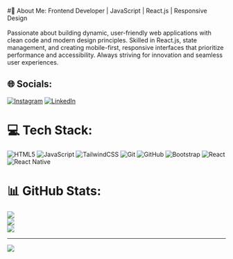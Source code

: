 #💫 About Me:
Frontend Developer | JavaScript | React.js | Responsive Design<br><br>Passionate about building dynamic, user-friendly web applications with clean code and modern design principles. Skilled in React.js, state management, and creating mobile-first, responsive interfaces that prioritize performance and accessibility. Always striving for innovation and seamless user experiences.


## 🌐 Socials:
[![Instagram](https://img.shields.io/badge/Instagram-%23E4405F.svg?logo=Instagram&logoColor=white)](https://instagram.com/mynkshyp) [![LinkedIn](https://img.shields.io/badge/LinkedIn-%230077B5.svg?logo=linkedin&logoColor=white)](https://linkedin.com/in/mayank-kashyap-37711923a) 

# 💻 Tech Stack:
![HTML5](https://img.shields.io/badge/html5-%23E34F26.svg?style=for-the-badge&logo=html5&logoColor=white) ![JavaScript](https://img.shields.io/badge/javascript-%23323330.svg?style=for-the-badge&logo=javascript&logoColor=%23F7DF1E) ![TailwindCSS](https://img.shields.io/badge/tailwindcss-%2338B2AC.svg?style=for-the-badge&logo=tailwind-css&logoColor=white) ![Git](https://img.shields.io/badge/git-%23F05033.svg?style=for-the-badge&logo=git&logoColor=white) ![GitHub](https://img.shields.io/badge/github-%23121011.svg?style=for-the-badge&logo=github&logoColor=white) ![Bootstrap](https://img.shields.io/badge/bootstrap-%238511FA.svg?style=for-the-badge&logo=bootstrap&logoColor=white) ![React](https://img.shields.io/badge/react-%2320232a.svg?style=for-the-badge&logo=react&logoColor=%2361DAFB) ![React Native](https://img.shields.io/badge/react_native-%2320232a.svg?style=for-the-badge&logo=react&logoColor=%2361DAFB)
# 📊 GitHub Stats:
![](https://github-readme-stats.vercel.app/api?username=mgodfather&theme=dark&hide_border=false&include_all_commits=false&count_private=false)<br/>
![](https://github-readme-streak-stats.herokuapp.com/?user=mgodfather&theme=dark&hide_border=false)<br/>
![](https://github-readme-stats.vercel.app/api/top-langs/?username=mgodfather&theme=dark&hide_border=false&include_all_commits=false&count_private=false&layout=compact)

---
[![](https://visitcount.itsvg.in/api?id=mgodfather&icon=0&color=0)](https://visitcount.itsvg.in)

<!-- Proudly created with GPRM ( https://gprm.itsvg.in ) -->
